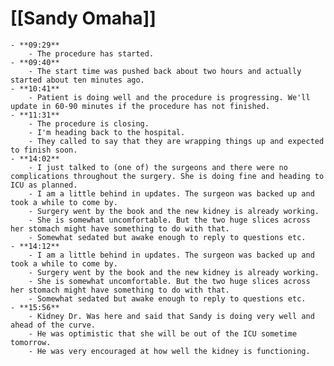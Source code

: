 # [[Sandy Omaha]]
	- **09:29**
		- The procedure has started.
	- **09:40**
		- The start time was pushed back about two hours and actually started about ten minutes ago.
	- **10:41**
		- Patient is doing well and the procedure is progressing. We'll update in 60-90 minutes if the procedure has not finished.
	- **11:31**
		- The procedure is closing.
		- I'm heading back to the hospital.
		- They called to say that they are wrapping things up and expected to finish soon.
	- **14:02**
		- I just talked to (one of) the surgeons and there were no complications throughout the surgery. She is doing fine and heading to ICU as planned.
		- I am a little behind in updates. The surgeon was backed up and took a while to come by.
		- Surgery went by the book and the new kidney is already working.
		- She is somewhat uncomfortable. But the two huge slices across her stomach might have something to do with that.
		- Somewhat sedated but awake enough to reply to questions etc.
	- **14:12**
		- I am a little behind in updates. The surgeon was backed up and took a while to come by.
		- Surgery went by the book and the new kidney is already working.
		- She is somewhat uncomfortable. But the two huge slices across her stomach might have something to do with that.
		- Somewhat sedated but awake enough to reply to questions etc.
	- **15:56**
		- Kidney Dr. Was here and said that Sandy is doing very well and ahead of the curve.
		- He was optimistic that she will be out of the ICU sometime tomorrow.
		- He was very encouraged at how well the kidney is functioning.